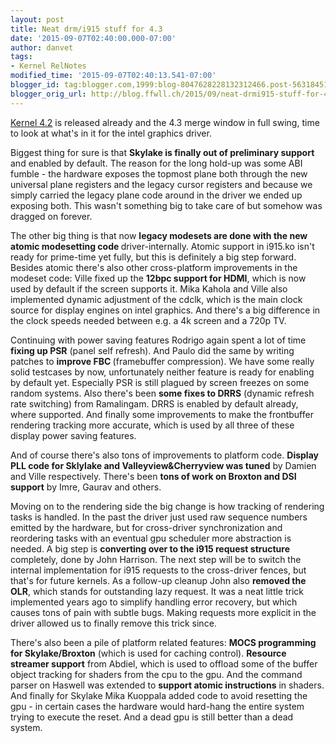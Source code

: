 ```yaml
---
layout: post
title: Neat drm/i915 stuff for 4.3
date: '2015-09-07T02:40:00.000-07:00'
author: danvet
tags:
- Kernel RelNotes
modified_time: '2015-09-07T02:40:13.541-07:00'
blogger_id: tag:blogger.com,1999:blog-8047628228132312466.post-5631845111107853206
blogger_orig_url: http://blog.ffwll.ch/2015/09/neat-drmi915-stuff-for-43.html
---
```


<a href="http://blog.ffwll.ch/2015/06/neat-drmi915-stuff-for-42.html">Kernel 4.2</a> is released already and the 4.3 merge window in full swing, time to look at what's in it for the intel graphics driver.



<!--more-->



Biggest thing for sure is that <b>Skylake is finally out of preliminary support</b> and enabled by default. The reason for the long hold-up was some ABI fumble - the hardware exposes the topmost plane both through the new universal plane registers and the legacy cursor registers and because we simply carried the legacy plane code around in the driver we ended up exposing both. This wasn't something big to take care of but somehow was dragged on forever.



The other big thing is that now <b>legacy modesets are done with the new atomic modesetting code </b>driver-internally. Atomic support in i915.ko isn't ready for prime-time yet fully, but this is definitely a big step forward. Besides atomic there's also other cross-platform improvements in the modeset code: Ville fixed up the <b>12bpc support for HDMI</b>, which is now used by default if the screen supports it. Mika Kahola and Ville also implemented dynamic adjustment of the cdclk, which is the main clock source for display engines on intel graphics. And there's a big difference in the clock speeds needed between e.g. a 4k screen and a 720p TV.



Continuing with power saving features Rodrigo again spent a lot of time <b>fixing up PSR</b> (panel self refresh). And Paulo did the same by writing patches to <b>improve FBC </b>(framebuffer compression). We have some really solid testcases by now, unfortunately neither feature is ready for enabling by default yet. Especially PSR is still plagued by screen freezes on some random systems. Also there's been <b>some fixes to DRRS</b> (dynamic refresh rate switching) from Ramalingam. DRRS is enabled by default already, where supported. And finally some improvements to make the frontbuffer rendering tracking more accurate, which is used by all three of these display power saving features.



And of course there's also tons of improvements to platform code. <b>Display PLL code for Sklylake and Valleyview&amp;Cherryview was tuned</b> by Damien and Ville respectively. There's been <b>tons of work on Broxton and DSI support</b> by Imre, Gaurav and others.



Moving on to the rendering side the big change is how tracking of rendering tasks is handled. In the past the driver just used raw sequence numbers emitted by the hardware, but for cross-driver synchronization and reordering tasks with an eventual gpu scheduler more abstraction is needed. A big step is <b>converting over to the i915 request structure</b> completely, done by John Harrison. The next step will be to switch the internal implementation for i915 requests to the cross-driver fences, but that's for future kernels. As a follow-up cleanup John also <b>removed the OLR</b>, which stands for outstanding lazy request. It was a neat little trick implemented years ago to simplify handling error recovery, but which causes tons of pain with subtle bugs. Making requests more explicit in the driver allowed us to finally remove this trick since.



There's also been a pile of platform related features: <b>MOCS programming for Skylake/Broxton</b> (which is used for caching control). <b>Resource streamer support</b> from Abdiel, which is used to offload some of the buffer object tracking for shaders from the cpu to the gpu. And the command parser on Haswell was extended to <b>support atomic instructions</b> in shaders. And finally for Skylake Mika Kuoppala added code to avoid resetting the gpu - in certain cases the hardware would hard-hang the entire system trying to execute the reset. And a dead gpu is still better than a dead system.

